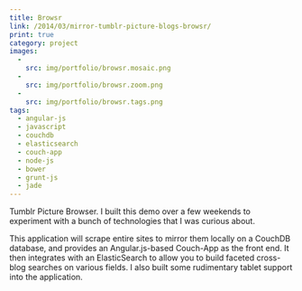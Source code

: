 ```yaml
---
title: Browsr
link: /2014/03/mirror-tumblr-picture-blogs-browsr/
print: true
category: project
images:
  - 
    src: img/portfolio/browsr.mosaic.png
  -
    src: img/portfolio/browsr.zoom.png
  -
    src: img/portfolio/browsr.tags.png
tags:
  - angular-js
  - javascript
  - couchdb
  - elasticsearch
  - couch-app
  - node-js
  - bower
  - grunt-js
  - jade
---
```

Tumblr Picture Browser. I built this demo over a few weekends to experiment with a bunch of technologies that I was curious about.

This application will scrape entire sites to mirror them locally on a CouchDB database, and provides an Angular.js-based Couch-App as the front end.
It then integrates with an ElasticSearch to allow you to build faceted cross-blog searches on various fields. I also built
some rudimentary tablet support into the application.
 
<!--more-->

